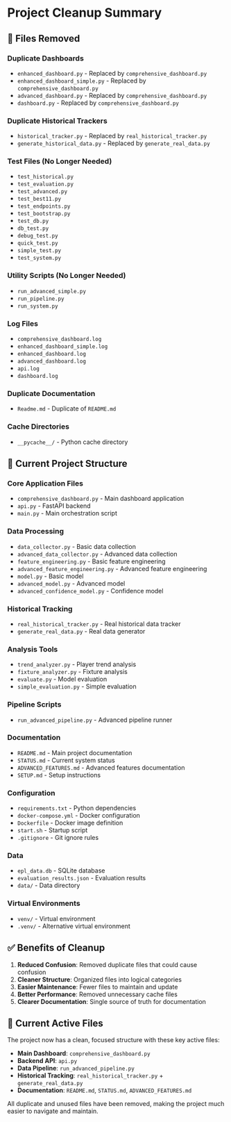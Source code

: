 # Project Cleanup Summary

## 🧹 Files Removed

### Duplicate Dashboards
- `enhanced_dashboard.py` - Replaced by `comprehensive_dashboard.py`
- `enhanced_dashboard_simple.py` - Replaced by `comprehensive_dashboard.py`
- `advanced_dashboard.py` - Replaced by `comprehensive_dashboard.py`
- `dashboard.py` - Replaced by `comprehensive_dashboard.py`

### Duplicate Historical Trackers
- `historical_tracker.py` - Replaced by `real_historical_tracker.py`
- `generate_historical_data.py` - Replaced by `generate_real_data.py`

### Test Files (No Longer Needed)
- `test_historical.py`
- `test_evaluation.py`
- `test_advanced.py`
- `test_best11.py`
- `test_endpoints.py`
- `test_bootstrap.py`
- `test_db.py`
- `db_test.py`
- `debug_test.py`
- `quick_test.py`
- `simple_test.py`
- `test_system.py`

### Utility Scripts (No Longer Needed)
- `run_advanced_simple.py`
- `run_pipeline.py`
- `run_system.py`

### Log Files
- `comprehensive_dashboard.log`
- `enhanced_dashboard_simple.log`
- `enhanced_dashboard.log`
- `advanced_dashboard.log`
- `api.log`
- `dashboard.log`

### Duplicate Documentation
- `Readme.md` - Duplicate of `README.md`

### Cache Directories
- `__pycache__/` - Python cache directory

## 📁 Current Project Structure

### Core Application Files
- `comprehensive_dashboard.py` - Main dashboard application
- `api.py` - FastAPI backend
- `main.py` - Main orchestration script

### Data Processing
- `data_collector.py` - Basic data collection
- `advanced_data_collector.py` - Advanced data collection
- `feature_engineering.py` - Basic feature engineering
- `advanced_feature_engineering.py` - Advanced feature engineering
- `model.py` - Basic model
- `advanced_model.py` - Advanced model
- `advanced_confidence_model.py` - Confidence model

### Historical Tracking
- `real_historical_tracker.py` - Real historical data tracker
- `generate_real_data.py` - Real data generator

### Analysis Tools
- `trend_analyzer.py` - Player trend analysis
- `fixture_analyzer.py` - Fixture analysis
- `evaluate.py` - Model evaluation
- `simple_evaluation.py` - Simple evaluation

### Pipeline Scripts
- `run_advanced_pipeline.py` - Advanced pipeline runner

### Documentation
- `README.md` - Main project documentation
- `STATUS.md` - Current system status
- `ADVANCED_FEATURES.md` - Advanced features documentation
- `SETUP.md` - Setup instructions

### Configuration
- `requirements.txt` - Python dependencies
- `docker-compose.yml` - Docker configuration
- `Dockerfile` - Docker image definition
- `start.sh` - Startup script
- `.gitignore` - Git ignore rules

### Data
- `epl_data.db` - SQLite database
- `evaluation_results.json` - Evaluation results
- `data/` - Data directory

### Virtual Environments
- `venv/` - Virtual environment
- `.venv/` - Alternative virtual environment

## ✅ Benefits of Cleanup

1. **Reduced Confusion**: Removed duplicate files that could cause confusion
2. **Cleaner Structure**: Organized files into logical categories
3. **Easier Maintenance**: Fewer files to maintain and update
4. **Better Performance**: Removed unnecessary cache files
5. **Clearer Documentation**: Single source of truth for documentation

## 🎯 Current Active Files

The project now has a clean, focused structure with these key active files:

- **Main Dashboard**: `comprehensive_dashboard.py`
- **Backend API**: `api.py`
- **Data Pipeline**: `run_advanced_pipeline.py`
- **Historical Tracking**: `real_historical_tracker.py` + `generate_real_data.py`
- **Documentation**: `README.md`, `STATUS.md`, `ADVANCED_FEATURES.md`

All duplicate and unused files have been removed, making the project much easier to navigate and maintain.
